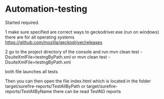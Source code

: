 # Automation-testing

Started required.

1 make sure specified are correct ways to geckodriver.exe (run on windows)
there are for all operating systems  https://github.com/mozilla/geckodriver/releases

2 go to the project directory of the console and run
mvn clean test -DsuiteXmlFile=testngByPath.xml
or
mvn clean test -DsuiteXmlFile=testngByPath.xml

both file launches all tests


Then you can then open the file index.html which is located in the folder 
target/surefire-reports/TestAllByPath  or target/surefire-reports/TestAllByName
there can be read TestNG reports